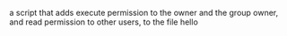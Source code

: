  a script that adds execute permission to the owner and the group owner, and read permission to other users, to the file hello
